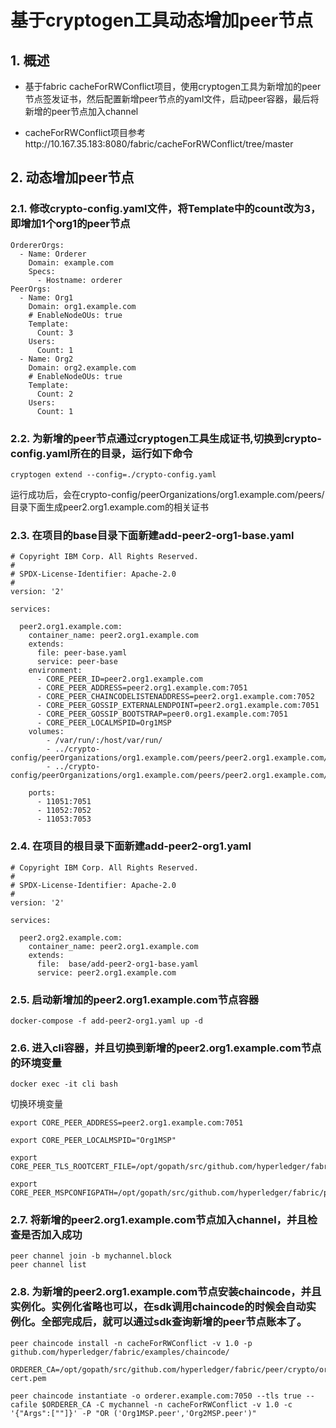 # 基于cryptogen工具动态增加peer节点 #
## 1. 概述 ##
- 基于fabric cacheForRWConflict项目，使用cryptogen工具为新增加的peer节点签发证书，然后配置新增peer节点的yaml文件，启动peer容器，最后将新增的peer节点加入channel

- cacheForRWConflict项目参考http://10.167.35.183:8080/fabric/cacheForRWConflict/tree/master


## 2. 动态增加peer节点 ##
### 2.1. 修改crypto-config.yaml文件，将Template中的count改为3，即增加1个org1的peer节点
```
OrdererOrgs:
  - Name: Orderer
    Domain: example.com
    Specs:
      - Hostname: orderer
PeerOrgs:
  - Name: Org1
    Domain: org1.example.com
    # EnableNodeOUs: true
    Template:
      Count: 3
    Users:
      Count: 1
  - Name: Org2
    Domain: org2.example.com
    # EnableNodeOUs: true
    Template:
      Count: 2
    Users:
      Count: 1
```

### 2.2. 为新增的peer节点通过cryptogen工具生成证书,切换到crypto-config.yaml所在的目录，运行如下命令
```
cryptogen extend --config=./crypto-config.yaml
```
运行成功后，会在crypto-config/peerOrganizations/org1.example.com/peers/ 目录下面生成peer2.org1.example.com的相关证书

### 2.3. 在项目的base目录下面新建add-peer2-org1-base.yaml
```
# Copyright IBM Corp. All Rights Reserved.
#
# SPDX-License-Identifier: Apache-2.0
#
version: '2'

services:

  peer2.org1.example.com:
    container_name: peer2.org1.example.com
    extends:
      file: peer-base.yaml
      service: peer-base
    environment:
      - CORE_PEER_ID=peer2.org1.example.com
      - CORE_PEER_ADDRESS=peer2.org1.example.com:7051
      - CORE_PEER_CHAINCODELISTENADDRESS=peer2.org1.example.com:7052
      - CORE_PEER_GOSSIP_EXTERNALENDPOINT=peer2.org1.example.com:7051
      - CORE_PEER_GOSSIP_BOOTSTRAP=peer0.org1.example.com:7051
      - CORE_PEER_LOCALMSPID=Org1MSP
    volumes:
        - /var/run/:/host/var/run/
        - ../crypto-config/peerOrganizations/org1.example.com/peers/peer2.org1.example.com/msp:/etc/hyperledger/fabric/msp
        - ../crypto-config/peerOrganizations/org1.example.com/peers/peer2.org1.example.com/tls:/etc/hyperledger/fabric/tls

    ports:
      - 11051:7051
      - 11052:7052
      - 11053:7053
```

### 2.4. 在项目的根目录下面新建add-peer2-org1.yaml
```
# Copyright IBM Corp. All Rights Reserved.
#
# SPDX-License-Identifier: Apache-2.0
#
version: '2'

services:

  peer2.org2.example.com:
    container_name: peer2.org1.example.com
    extends:
      file:  base/add-peer2-org1-base.yaml
      service: peer2.org1.example.com
```

### 2.5.  启动新增加的peer2.org1.example.com节点容器
```
docker-compose -f add-peer2-org1.yaml up -d
```

### 2.6. 进入cli容器，并且切换到新增的peer2.org1.example.com节点的环境变量
```
docker exec -it cli bash
```

切换环境变量
```
export CORE_PEER_ADDRESS=peer2.org1.example.com:7051

export CORE_PEER_LOCALMSPID="Org1MSP"

export CORE_PEER_TLS_ROOTCERT_FILE=/opt/gopath/src/github.com/hyperledger/fabric/peer/crypto/peerOrganizations/org1.example.com/peers/peer2.org1.example.com/tls/ca.crt

export CORE_PEER_MSPCONFIGPATH=/opt/gopath/src/github.com/hyperledger/fabric/peer/crypto/peerOrganizations/org1.example.com/users/Admin@org1.example.com/msp
```

### 2.7. 将新增的peer2.org1.example.com节点加入channel，并且检查是否加入成功
```
peer channel join -b mychannel.block
peer channel list
```

### 2.8. 为新增的peer2.org1.example.com节点安装chaincode，并且实例化。实例化省略也可以，在sdk调用chaincode的时候会自动实例化。全部完成后，就可以通过sdk查询新增的peer节点账本了。
```
peer chaincode install -n cacheForRWConflict -v 1.0 -p github.com/hyperledger/fabric/examples/chaincode/   

ORDERER_CA=/opt/gopath/src/github.com/hyperledger/fabric/peer/crypto/ordererOrganizations/example.com/orderers/orderer.example.com/msp/tlscacerts/tlsca.example.com-cert.pem    

peer chaincode instantiate -o orderer.example.com:7050 --tls true --cafile $ORDERER_CA -C mychannel -n cacheForRWConflict -v 1.0 -c '{"Args":[""]}' -P "OR ('Org1MSP.peer','Org2MSP.peer')"
```